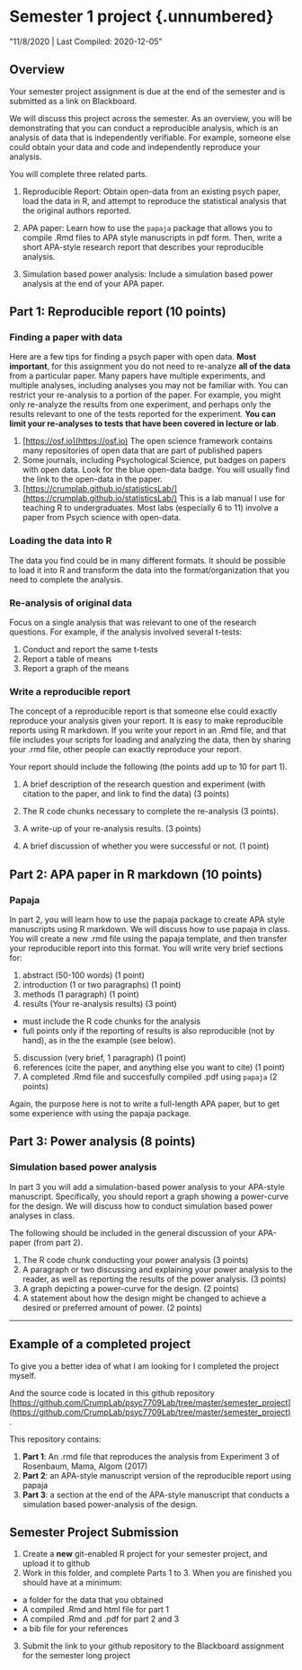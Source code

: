 # Semester 1 project {.unnumbered}

"11/8/2020 | Last Compiled: 2020-12-05"




## Overview

Your semester project assignment is due at the end of the semester and is submitted as a link on Blackboard.

We will discuss this project across the semester. As an overview, you will be demonstrating that you can conduct a reproducible analysis, which is an analysis of data that is independently verifiable. For example, someone else could obtain your data and code and independently reproduce your analysis. 

You will complete three related parts.

1. Reproducible Report: Obtain open-data from an existing psych paper, load the data in R, and attempt to reproduce the statistical analysis that the original authors reported.

2. APA paper: Learn how to use the `papaja` package that allows you to compile .Rmd files to APA style manuscripts in pdf form. Then, write a short APA-style research report that describes your reproducible analysis.

3. Simulation based power analysis: Include a simulation based power analysis at the end of your APA paper.

## Part 1: Reproducible report (10 points)

### Finding a paper with data

Here are a few tips for finding a psych paper with open data. **Most important**, for this assignment you do not need to re-analyze **all of the data** from a particular paper. Many papers have multiple experiments, and multiple analyses, including analyses you may not be familiar with. You can restrict your re-analysis to a portion of the paper. For example, you might only re-analyze the results from one experiment, and perhaps only the results relevant to one of the tests reported for the experiment. **You can limit your re-analyses to tests that have been covered in lecture or lab**. 

1. [https://osf.io](https://osf.io) The open science framework contains many repositories of open data that are part of published papers
2. Some journals, including Psychological Science, put badges on papers with open data. Look for the blue open-data badge. You will usually find the link to the open-data in the paper.
3. [https://crumplab.github.io/statisticsLab/](https://crumplab.github.io/statisticsLab/) This is a lab manual I use for teaching R to undergraduates. Most labs (especially 6 to 11) involve a paper from Psych science with open-data.

### Loading the data into R

The data you find could be in many different formats. It should be possible to load it into R and transform the data into the format/organization that you need to complete the analysis.

### Re-analysis of original data

Focus on a single analysis that was relevant to one of the research questions. For example, if the analysis involved several t-tests:

1. Conduct and report the same t-tests
2. Report a table of means
3. Report a graph of the means


### Write a reproducible report

The concept of a reproducible report is that someone else could exactly reproduce your analysis given your report. It is easy to make reproducible reports using R markdown. If you write your report in an .Rmd file, and that file includes your scripts for loading and analyzing the data, then by sharing your .rmd file, other people can exactly reproduce your report.

Your report should include the following (the points add up to 10 for part 1).

1. A brief description of the research question and experiment (with citation to the paper, and link to find the data) (3 points)

2. The R code chunks necessary to complete the re-analysis (3 points).

3. A write-up of your re-analysis results. (3 points)

4. A brief discussion of whether you were successful or not. (1 point)

## Part 2: APA paper in R markdown (10 points)

### Papaja

In part 2, you will learn how to use the papaja package to create APA style manuscripts using R markdown. We will discuss how to use papaja in class. You will create a new .rmd file using the papaja template, and then transfer your reproducible report into this format. You will write very brief sections for:

1. abstract (50-100 words) (1 point)
2. introduction (1 or two paragraphs) (1 point)
3. methods (1 paragraph)  (1 point)
4. results (Your re-analysis results)  (3 point)
  - must include the R code chunks for the analysis
  - full points only if the reporting of results is also reproducible (not by hand), as in the the example (see below).
5. discussion (very brief, 1 paragraph)  (1 point)
6. references (cite the paper, and anything else you want to cite)  (1 point)
7. A completed .Rmd file and succesfully compiled .pdf using `papaja` (2 points)

Again, the purpose here is not to write a full-length APA paper, but to get some experience with using the papaja package.

## Part 3: Power analysis (8 points)

### Simulation based power analysis

In part 3 you will add a simulation-based power analysis to your APA-style manuscript. Specifically, you should report a graph showing a power-curve for the design. We will discuss how to conduct simulation based power analyses in class.

The following should be included in the general discussion of your APA-paper (from part 2).

1. The R code chunk conducting your power analysis (3 points)
2. A paragraph or two discussing and explaining your power analysis to the reader, as well as reporting the results of the power analysis. (3 points)
3. A graph depicting a power-curve for the design. (2 points)
4. A statement about how the design might be changed to achieve a desired or preferred amount of power. (2 points)


---

## Example of a completed project

To give you a better idea of what I am looking for I completed the project myself. 

And the source code is located in this github repository [https://github.com/CrumpLab/psyc7709Lab/tree/master/semester_project](https://github.com/CrumpLab/psyc7709Lab/tree/master/semester_project).

This repository contains:

1. **Part 1**: An .rmd file that reproduces the analysis from Experiment 3 of Rosenbaum, Mama, Algom (2017)
2. **Part 2**: an APA-style manuscript version of the reproducible report using papaja
3. **Part 3**: a section at the end of the APA-style manuscript that conducts a simulation based power-analysis of the design.

## Semester Project Submission

1. Create a **new** git-enabled R project for your semester project, and upload it to github
2. Work in this folder, and complete Parts 1 to 3. When you are finished you should have at a minimum:
  - a folder for the data that you obtained
  - A compiled .Rmd and html file for part 1
  - A compiled .Rmd and .pdf for part 2 and 3
  - a bib file for your references
3. Submit the link to your github repository to the Blackboard assignment for the semester long project
